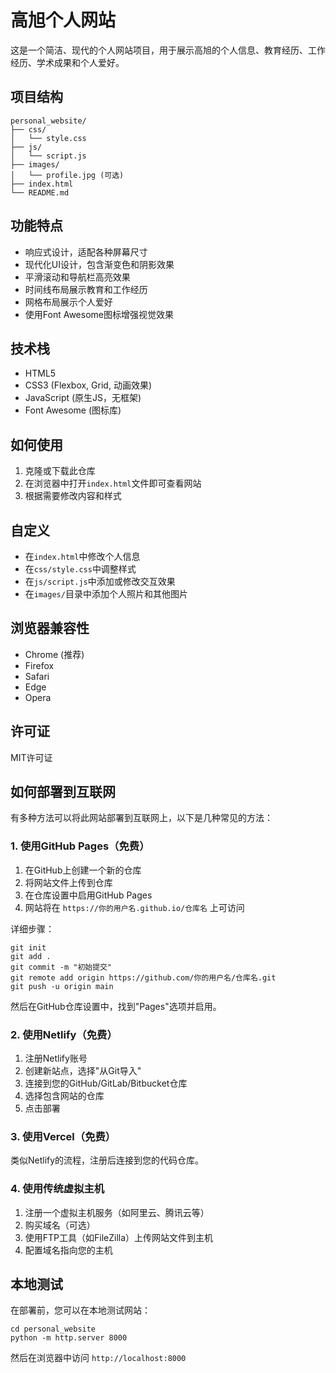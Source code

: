# 高旭个人网站

这是一个简洁、现代的个人网站项目，用于展示高旭的个人信息、教育经历、工作经历、学术成果和个人爱好。

## 项目结构

```
personal_website/
├── css/
│   └── style.css
├── js/
│   └── script.js
├── images/
│   └── profile.jpg (可选)
├── index.html
└── README.md
```

## 功能特点

- 响应式设计，适配各种屏幕尺寸
- 现代化UI设计，包含渐变色和阴影效果
- 平滑滚动和导航栏高亮效果
- 时间线布局展示教育和工作经历
- 网格布局展示个人爱好
- 使用Font Awesome图标增强视觉效果

## 技术栈

- HTML5
- CSS3 (Flexbox, Grid, 动画效果)
- JavaScript (原生JS，无框架)
- Font Awesome (图标库)

## 如何使用

1. 克隆或下载此仓库
2. 在浏览器中打开`index.html`文件即可查看网站
3. 根据需要修改内容和样式

## 自定义

- 在`index.html`中修改个人信息
- 在`css/style.css`中调整样式
- 在`js/script.js`中添加或修改交互效果
- 在`images/`目录中添加个人照片和其他图片

## 浏览器兼容性

- Chrome (推荐)
- Firefox
- Safari
- Edge
- Opera

## 许可证

MIT许可证

## 如何部署到互联网

有多种方法可以将此网站部署到互联网上，以下是几种常见的方法：

### 1. 使用GitHub Pages（免费）

1. 在GitHub上创建一个新的仓库
2. 将网站文件上传到仓库
3. 在仓库设置中启用GitHub Pages
4. 网站将在 `https://你的用户名.github.io/仓库名` 上可访问

详细步骤：
```
git init
git add .
git commit -m "初始提交"
git remote add origin https://github.com/你的用户名/仓库名.git
git push -u origin main
```

然后在GitHub仓库设置中，找到"Pages"选项并启用。

### 2. 使用Netlify（免费）

1. 注册Netlify账号
2. 创建新站点，选择"从Git导入"
3. 连接到您的GitHub/GitLab/Bitbucket仓库
4. 选择包含网站的仓库
5. 点击部署

### 3. 使用Vercel（免费）

类似Netlify的流程，注册后连接到您的代码仓库。

### 4. 使用传统虚拟主机

1. 注册一个虚拟主机服务（如阿里云、腾讯云等）
2. 购买域名（可选）
3. 使用FTP工具（如FileZilla）上传网站文件到主机
4. 配置域名指向您的主机

## 本地测试

在部署前，您可以在本地测试网站：

```
cd personal_website
python -m http.server 8000
```

然后在浏览器中访问 `http://localhost:8000` 